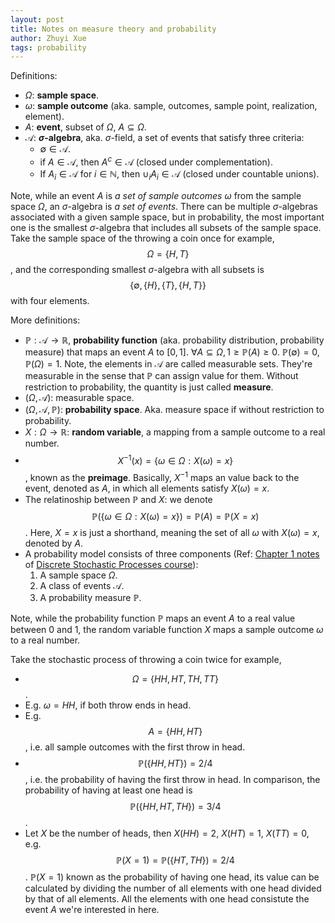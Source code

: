 ```yaml
---
layout: post
title: Notes on measure theory and probability
author: Zhuyi Xue
tags: probability
---
```


<script type="text/x-mathjax-config">
MathJax.Hub.Config({
  TeX: { equationNumbers: { autoNumber: "AMS" } }
});
</script>

Definitions:

* $\Omega$: **sample space**.
* $\omega$: **sample outcome** (aka. sample, outcomes, sample point, realization, element).
* $A$: **event**, subset of $\Omega$, $A \subseteq \Omega$.
* $\mathcal{A}$: **$\sigma$-algebra**, aka. $\sigma$-field, a set of events that
  satisfy three criteria:
  * $\emptyset \in \mathcal{A}$.
  * if $A \in \mathcal{A}$, then $A^c \in \mathcal{A}$ (closed under complementation).
  * If $A_i \in \mathcal{A}$ for $i \in \mathbb{N}$, then $\cup_i A_i \in
    \mathcal{A}$ (closed under countable unions).

Note, while an event $A$ is *a set of sample outcomes* $\omega$ from the sample
space $\Omega$, an $\sigma$-algebra is *a set of events*. There can be multiple
$\sigma$-algebras associated with a given sample space, but in probability, the
most important one is the smallest $\sigma$-algebra that includes all subsets of
the sample space. Take the sample space of the throwing a coin once for example,
$$\Omega = \{H, T\}$$, and the corresponding smallest $\sigma$-algebra with all
subsets is $$\{\emptyset, \{H\}, \{T\}, \{H, T \} \}$$ with four elements.

More definitions:

* $\mathbb{P}: \mathcal{A} \rightarrow \mathbb{R}$, **probability function**
  (aka. probability distribution, probability measure) that maps an event $A$ to
  $[0, 1]$. $\forall A \subseteq \Omega, 1 \ge \mathbb{P}(A) \ge 0$.
  $\mathbb{P}(\emptyset) = 0, \mathbb{P}(\Omega) = 1$. Note, the elements in
  $\mathcal{A}$ are called measurable sets. They're measurable in the sense that
  $\mathbb{P}$ can assign value for them. Without restriction to probability,
  the quantity is just called **measure**.
* $(\Omega, \mathcal{A})$: measurable space.
* $(\Omega, \mathcal{A}, \mathbb{P})$: **probability space**. Aka. measure space if
  without restriction to probability.
* $X: \Omega \rightarrow \mathbb{R}$: **random variable**, a mapping from a sample
  outcome to a real number.
* $$X^{-1}(x) = \{\omega \in \Omega: X(\omega) = x\}$$, known as the **preimage**.
  Basically, $X^{-1}$ maps an value back to the event, denoted as $A$, in which
  all elements satisfy $X(\omega) = x$.
* The relatinoship between $\mathbb{P}$ and $X$: we denote $$\mathbb{P}(\{
  \omega \in \Omega: X(\omega) = x\}) = \mathbb{P}(A) =\mathbb{P}(X=x)$$. Here,
  $X=x$ is just a shorthand, meaning the set of all $\omega$ with $X(\omega) =
  x$, denoted by $A$.
* A probability model consists of three components (Ref:
  [Chapter 1 notes](https://ocw.mit.edu/courses/6-262-discrete-stochastic-processes-spring-2011/6d0c6fbaf3afa16cbc76fc1f27d1d34e_MIT6_262S11_chap01.pdf) of [Discrete Stochastic Processes course](https://ocw.mit.edu/courses/6-262-discrete-stochastic-processes-spring-2011/pages/course-notes/)):
  1. A sample space $\Omega$.
  1. A class of events $\mathcal{A}$.
  1. A probability measure $\mathbb{P}$.

Note, while the probability function $\mathbb{P}$ maps an event $A$ to a real
value between 0 and 1, the random variable function $X$ maps a sample outcome
$\omega$ to a real number.

Take the stochastic process of throwing a coin twice for example,

* $$\Omega = \{HH, HT, TH, TT\}$$.
* E.g. $\omega = HH$, if both throw ends in head.
* E.g. $$A = \{HH, HT\}$$, i.e. all sample outcomes with the first throw in head.
* $$\mathbb{P}(\{HH, HT\}) = 2 / 4$$, i.e. the probability of having the
  first throw in head. In comparison, the probability of having at least one
  head is $$\mathbb{P}(\{HH, HT, TH\}) = 3 / 4$$.
* Let $X$ be the number of heads, then $X(HH) = 2$, $X(HT) = 1$, $X(TT) = 0$,
  e.g. $$\mathbb{P}(X = 1) = \mathbb{P}(\{HT, TH\}) = 2 / 4$$. $\mathbb{P}(X =
  1)$ known as the probability of having one head, its value can be calculated
  by dividing the number of all elements with one head divided by that of all
  elements. All the elements with one head consistute the event $A$ we're interested
  in here.


